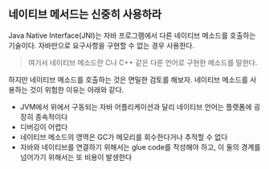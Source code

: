 ## 네이티브 메서드는 신중히 사용하라  

Java Native Interface(JNI)는 자바 프로그램에서 다른 네이티브 메소드를 호출하는 기술이다. 
자바만으로 요구사항을 구현할 수 없는 경우 사용한다.

> 여기서 네이티브 메소드란 C나 C++ 같은 다른 언어로 구현한 메소드를 말한다. 

하지만 네이티브 메소드를 호출하는 것은 면밀한 검토를 해보자. 네이티브 메소드를 사용하는 것이 위험한 이유는 아래와 같다.
- JVM에서 위에서 구동되는 자바 어플리케이션과 달리 네이티브 언어는 플랫폼에 굉장히 종속적이다
- 디버깅이 어렵다
- 네이티브 메소드의 영역은 GC가 메모리를 회수한다거나 추적할 수 없다
- 자바와 네이티브를 연결하기 위해서는 glue code를 작성해야 하고, 이 둘의 경계를 넘어가기 위해서는 또 비용이 발생한다